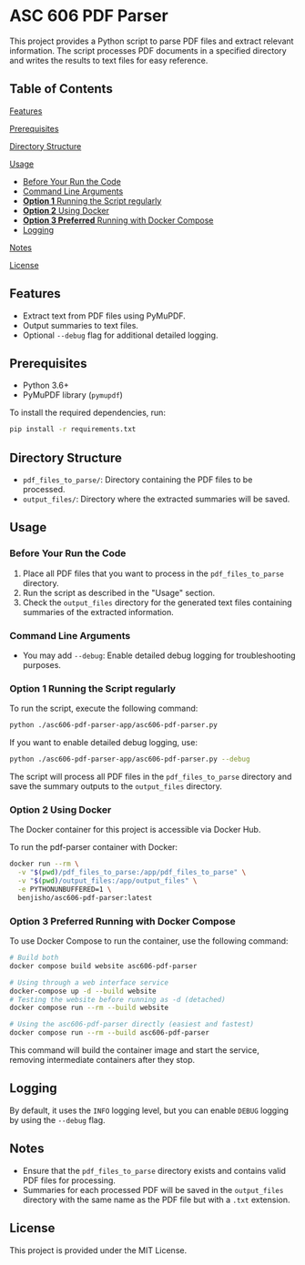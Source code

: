 # ASC 606 PDF Parser

This project provides a Python script to parse PDF files and extract relevant information. The script processes PDF documents in a specified directory and writes the results to text files for easy reference.

## Table of Contents
[Features](#features)

[Prerequisites](#prerequisites)

[Directory Structure](#directory-structure)

[Usage](#usage)
- [Before Your Run the Code](#before-your-run-the-code)
- [Command Line Arguments](#command-line-arguments)
- [**Option 1** Running the Script regularly](#option-1-running-the-script-regularly)
- [**Option 2** Using Docker](#option-2-using-docker)
- [**Option 3 Preferred** Running with Docker Compose](#option-3-preferred-running-with-docker-compose)
- [Logging](#logging)

[Notes](#notes)

[License](#license)

## Features

- Extract text from PDF files using PyMuPDF.
- Output summaries to text files.
- Optional `--debug` flag for additional detailed logging.

## Prerequisites

- Python 3.6+
- PyMuPDF library (`pymupdf`)

To install the required dependencies, run:

```bash
pip install -r requirements.txt
```

## Directory Structure

- `pdf_files_to_parse/`: Directory containing the PDF files to be processed.
- `output_files/`: Directory where the extracted summaries will be saved.

## Usage

### Before Your Run the Code

1. Place all PDF files that you want to process in the `pdf_files_to_parse` directory.
2. Run the script as described in the "Usage" section.
3. Check the `output_files` directory for the generated text files containing summaries of the extracted information.

### Command Line Arguments

- You may add `--debug`: Enable detailed debug logging for troubleshooting purposes.

### **Option 1** Running the Script regularly

To run the script, execute the following command:

```bash
python ./asc606-pdf-parser-app/asc606-pdf-parser.py
```

If you want to enable detailed debug logging, use:

```bash
python ./asc606-pdf-parser-app/asc606-pdf-parser.py --debug
```

The script will process all PDF files in the `pdf_files_to_parse` directory and save the summary outputs to the `output_files` directory.

### **Option 2** Using Docker

The Docker container for this project is accessible via Docker Hub.

To run the pdf-parser container with Docker:

```bash
docker run --rm \
  -v "$(pwd)/pdf_files_to_parse:/app/pdf_files_to_parse" \
  -v "$(pwd)/output_files:/app/output_files" \
  -e PYTHONUNBUFFERED=1 \
  benjisho/asc606-pdf-parser:latest
```

### **Option 3 Preferred** Running with Docker Compose

To use Docker Compose to run the container, use the following command:

```bash
# Build both 
docker compose build website asc606-pdf-parser

# Using through a web interface service
docker-compose up -d --build website
# Testing the website before running as -d (detached)
docker compose run --rm --build website

# Using the asc606-pdf-parser directly (easiest and fastest)
docker compose run --rm --build asc606-pdf-parser
```

This command will build the container image and start the service, removing intermediate containers after they stop.

## Logging

By default, it uses the `INFO` logging level, but you can enable `DEBUG` logging by using the `--debug` flag.

## Notes

- Ensure that the `pdf_files_to_parse` directory exists and contains valid PDF files for processing.
- Summaries for each processed PDF will be saved in the `output_files` directory with the same name as the PDF file but with a `.txt` extension.

## License

This project is provided under the MIT License.
